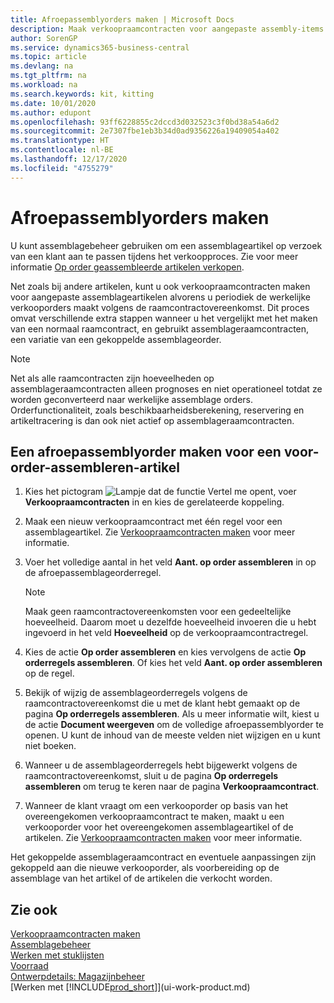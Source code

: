 ```yaml
---
title: Afroepassemblyorders maken | Microsoft Docs
description: Maak verkoopraamcontracten voor aangepaste assembly-items voordat u periodiek de feitelijke verkooporders maakt volgens de raamcontractovereenkomst.
author: SorenGP
ms.service: dynamics365-business-central
ms.topic: article
ms.devlang: na
ms.tgt_pltfrm: na
ms.workload: na
ms.search.keywords: kit, kitting
ms.date: 10/01/2020
ms.author: edupont
ms.openlocfilehash: 93ff6228855c2dccd3d032523c3f0bd38a54a6d2
ms.sourcegitcommit: 2e7307fbe1eb3b34d0ad9356226a19409054a402
ms.translationtype: HT
ms.contentlocale: nl-BE
ms.lasthandoff: 12/17/2020
ms.locfileid: "4755279"
---
```

# <a name="create-blanket-assembly-orders"></a>Afroepassemblyorders maken
U kunt assemblagebeheer gebruiken om een assemblageartikel op verzoek van een klant aan te passen tijdens het verkoopproces. Zie voor meer informatie [Op order geassembleerde artikelen verkopen](assembly-how-to-sell-items-assembled-to-order.md).  

 Net zoals bij andere artikelen, kunt u ook verkoopraamcontracten maken voor aangepaste assemblageartikelen alvorens u periodiek de werkelijke verkooporders maakt volgens de raamcontractovereenkomst. Dit proces omvat verschillende extra stappen wanneer u het vergelijkt met het maken van een normaal raamcontract, en gebruikt assemblageraamcontracten, een variatie van een gekoppelde assemblageorder.

> [!NOTE]  
>  Net als alle raamcontracten zijn hoeveelheden op assemblageraamcontracten alleen prognoses en niet operationeel totdat ze worden geconverteerd naar werkelijke assemblage orders. Orderfunctionaliteit, zoals beschikbaarheidsberekening, reservering en artikeltracering is dan ook niet actief op assemblageraamcontracten.  

## <a name="to-create-a-blanket-assembly-order-for-an-assemble-to-order-item"></a>Een afroepassemblyorder maken voor een voor-order-assembleren-artikel  
1. Kies het pictogram ![Lampje dat de functie Vertel me opent](media/ui-search/search_small.png "Vertel me wat u wilt doen"), voer **Verkoopraamcontracten** in en kies de gerelateerde koppeling.  
2. Maak een nieuw verkoopraamcontract met één regel voor een assemblageartikel. Zie [Verkoopraamcontracten maken](sales-how-to-create-blanket-sales-orders.md) voor meer informatie.  
3. Voer het volledige aantal in het veld **Aant. op order assembleren** in op de afroepassemblageorderregel.

    > [!NOTE]  
    >  Maak geen raamcontractovereenkomsten voor een gedeeltelijke hoeveelheid. Daarom moet u dezelfde hoeveelheid invoeren die u hebt ingevoerd in het veld **Hoeveelheid** op de verkoopraamcontractregel.  

4. Kies de actie **Op order assembleren** en kies vervolgens de actie **Op orderregels assembleren**. Of kies het veld **Aant. op order assembleren** op de regel.  
5. Bekijk of wijzig de assemblageorderregels volgens de raamcontractovereenkomst die u met de klant hebt gemaakt op de pagina **Op orderregels assembleren**. Als u meer informatie wilt, kiest u de actie **Document weergeven** om de volledige afroepassemblyorder te openen. U kunt de inhoud van de meeste velden niet wijzigen en u kunt niet boeken.  
6. Wanneer u de assemblageorderregels hebt bijgewerkt volgens de raamcontractovereenkomst, sluit u de pagina **Op orderregels assembleren** om terug te keren naar de pagina **Verkoopraamcontract**.  
7. Wanneer de klant vraagt om een verkooporder op basis van het overeengekomen verkoopraamcontract te maken, maakt u een verkooporder voor het overeengekomen assemblageartikel of de artikelen. Zie [Verkoopraamcontracten maken](sales-how-to-create-blanket-sales-orders.md) voor meer informatie.

Het gekoppelde assemblageraamcontract en eventuele aanpassingen zijn gekoppeld aan die nieuwe verkooporder, als voorbereiding op de assemblage van het artikel of de artikelen die verkocht worden.  

## <a name="see-also"></a>Zie ook
[Verkoopraamcontracten maken](sales-how-to-create-blanket-sales-orders.md)  
[Assemblagebeheer](assembly-assemble-items.md)  
[Werken met stuklijsten](inventory-how-work-BOMs.md)  
[Voorraad](inventory-manage-inventory.md)  
[Ontwerpdetails: Magazijnbeheer](design-details-warehouse-management.md)  
[Werken met [!INCLUDE[prod_short](includes/prod_short.md)]](ui-work-product.md)
